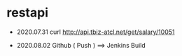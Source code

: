# restapi

- 2020.07.31
curl http://api.tbiz-atcl.net/get/salary/10051

- 2020.08.02
Github ( Push ) ==> Jenkins Build   